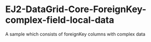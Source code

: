 # EJ2-DataGrid-Core-ForeignKey-complex-field-local-data
A sample which consists of foreignKey columns with complex data
